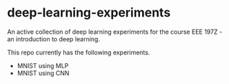 # deep-learning-experiments
An active collection of deep learning experiments for the course EEE 197Z - an introduction to deep learning. 

This repo currently has the following experiments.
 - MNIST using MLP
 - MNIST using CNN